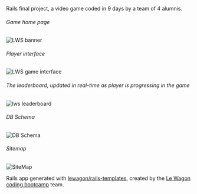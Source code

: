 Rails final project, a video game coded in 9 days by a team of 4 alumnis.

###### Game home page
![LWS banner](https://user-images.githubusercontent.com/83520078/145024367-f9d77ccf-183c-4efb-ba44-3a4b44205836.png)

###### Player interface
![LWS game interface](https://user-images.githubusercontent.com/83520078/145024382-919c799c-735c-4576-b421-1ff1aa446410.png)

###### The leaderboard, updated in real-time as player is progressing in the game
![lws leaderboard](https://user-images.githubusercontent.com/83520078/145025945-6f277138-93ca-4cc0-988c-f24b96126adb.png)

###### DB Schema 
![DB Schema](https://user-images.githubusercontent.com/83520078/145035758-5c4c7b31-e157-4e23-8979-7eee2013cc59.png)

###### Sitemap
![SiteMap](https://user-images.githubusercontent.com/83520078/145035761-5cbf6c9c-a005-47f0-9015-76ad497e9b55.png)


Rails app generated with [lewagon/rails-templates](https://github.com/lewagon/rails-templates), created by the [Le Wagon coding bootcamp](https://www.lewagon.com) team.
